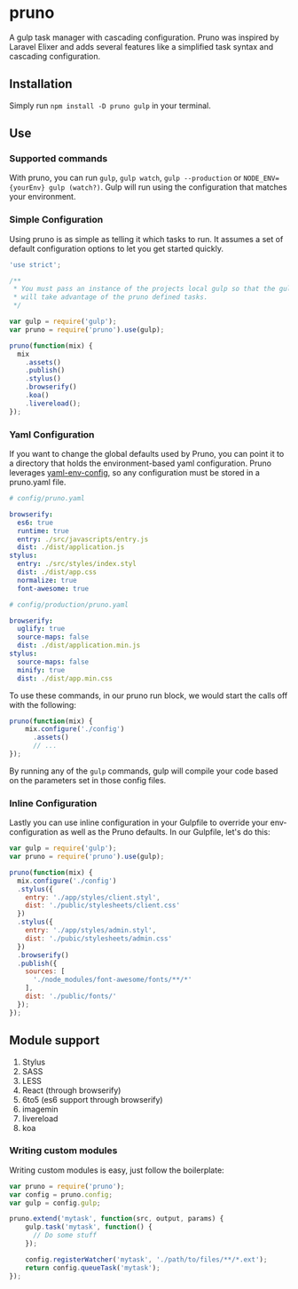 # pruno
A gulp task manager with cascading configuration. Pruno was inspired by Laravel Elixer and adds several features like a simplified task syntax and cascading configuration.

## Installation
Simply run `npm install -D pruno gulp` in your terminal.

## Use

### Supported commands
With pruno, you can run `gulp`, `gulp watch`, `gulp --production` or
`NODE_ENV={yourEnv} gulp (watch?)`. Gulp will run using the configuration
that matches your environment.

### Simple Configuration
Using pruno is as simple as telling it which tasks to run. It assumes a set of
default configuration options to let you get started quickly.
```js
'use strict';

/**
 * You must pass an instance of the projects local gulp so that the gulp cli
 * will take advantage of the pruno defined tasks.
 */

var gulp = require('gulp');
var pruno = require('pruno').use(gulp);

pruno(function(mix) {
  mix
    .assets()
    .publish()
    .stylus()
    .browserify()
    .koa()
    .livereload();
});
```

### Yaml Configuration

If you want to change the global defaults used by Pruno, you can point
it to a directory that holds the environment-based yaml configuration.
Pruno leverages [yaml-env-config](https://www.npmjs.com/package/yaml-env-config),
so any configuration must be stored in a pruno.yaml file.

```yaml
# config/pruno.yaml

browserify:
  es6: true
  runtime: true
  entry: ./src/javascripts/entry.js
  dist: ./dist/application.js
stylus:
  entry: ./src/styles/index.styl
  dist: ./dist/app.css
  normalize: true
  font-awesome: true
```

```yaml
# config/production/pruno.yaml

browserify:
  uglify: true
  source-maps: false
  dist: ./dist/application.min.js
stylus:
  source-maps: false
  minify: true
  dist: ./dist/app.min.css
```

To use these commands, in our pruno run block, we would start the calls off
with the following:

```js
pruno(function(mix) {
    mix.configure('./config')
      .assets()
      // ...
});
```

By running any of the `gulp` commands, gulp will compile your code based on
the parameters set in those config files.

### Inline Configuration
Lastly you can use inline configuration in your  Gulpfile to override your
env-configuration as well as the Pruno defaults. In our Gulpfile, let's do this:

```js
var gulp = require('gulp');
var pruno = require('pruno').use(gulp);

pruno(function(mix) {
  mix.configure('./config')
  .stylus({
    entry: './app/styles/client.styl',
    dist: './public/stylesheets/client.css'
  })
  .stylus({
    entry: './app/styles/admin.styl',
    dist: './pubic/stylesheets/admin.css'
  })
  .browserify()
  .publish({
    sources: [
      './node_modules/font-awesome/fonts/**/*'
    ],
    dist: './public/fonts/'
  });
});
```

## Module support
1. Stylus
2. SASS
3. LESS
4. React (through browserify)
5. 6to5 (es6 support through browserify)
6. imagemin
7. livereload
8. koa

### Writing custom modules
Writing custom modules is easy, just follow the boilerplate:
```js
var pruno = require('pruno');
var config = pruno.config;
var gulp = config.gulp;

pruno.extend('mytask', function(src, output, params) {
    gulp.task('mytask', function() {
      // Do some stuff
    });

    config.registerWatcher('mytask', './path/to/files/**/*.ext');
    return config.queueTask('mytask');
});
```
